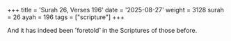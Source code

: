 +++
title = 'Surah 26, Verses 196'
date = '2025-08-27'
weight = 3128
surah = 26
ayah = 196
tags = ["scripture"]
+++

And it has indeed been ˹foretold˺ in the Scriptures of those before.